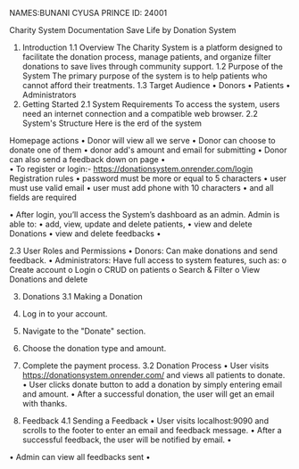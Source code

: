 
NAMES:BUNANI CYUSA PRINCE
ID: 24001

Charity System Documentation
Save Life by Donation System

1. Introduction
1.1 Overview
The Charity System is a platform designed to facilitate the donation process, manage patients, and organize filter donations to save lives through community support.
1.2 Purpose of the System
The primary purpose of the system is to help patients who cannot afford their treatments.
1.3 Target Audience
•	Donors
•	Patients
•	Administrators
2. Getting Started
2.1 System Requirements
To access the system, users need an internet connection and a compatible web browser.
2.2 System's Structure
Here is the erd of the system
 





Homepage actions
•	Donor will view all we serve
•	Donor can choose to donate one of them
•	donor add's amount and email for submitting
•	Donor can also send a feedback down on page
•	 
•	To register or login:- https://donationsystem.onrender.com/login
Registration rules
•	password must be more or equal to 5 characters
•	user must use valid email
•	user must add phone with 10 characters
•	and all fields are required
 
•	After login, you’ll access the System’s dashboard as an admin.
Admin is able to:
•	add, view, update and delete patients,
•	view and delete Donations
•	view and delete feedbacks
•	 


2.3 User Roles and Permissions
•	Donors: Can make donations and send feedback.
•	Administrators: Have full access to system features, such as:
o	Create account
o	Login
o	CRUD on patients
o	Search & Filter
o	View Donations and delete


3. Donations
3.1 Making a Donation
1.	Log in to your account.
2.	Navigate to the "Donate" section.
3.	Choose the donation type and amount.
4.	Complete the payment process.
3.2 Donation Process
•	User visits https://donationsystem.onrender.com/ and views all patients to donate.
•	User clicks donate button to add a donation by simply entering email and amount.
•	After a successful donation, the user will get an email with thanks.

4. Feedback
4.1 Sending a Feedback
•	User visits localhost:9090 and scrolls to the footer to enter an email and feedback message.
•	After a successful feedback, the user will be notified by email.
•	
 
•	Admin can view all feedbacks sent
•	 

